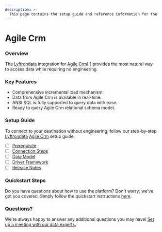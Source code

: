 ```yaml
---
description: >-
  This page contains the setup guide and reference information for the Agile Crm source connector.
---
```


# Agile Crm

### Overview

The [Lyftrondata](https://www.lyftrondata.com/) integration for [Agile Crm](https://www.lyftrondata.com/integration/sales-analytics/agile-crm//)[ ] provides the most natural way to access data while requiring no engineering.

### Key Features

* Comprehensive incremental load mechanism.
* Data from Agile Crm is available in real-time.&#x20;
* ANSI SQL is fully supported to query data with ease.
* Ready to query Agile Crm relational schema model.

### Setup Guide

To connect to your destination without engineering, follow our step-by-step [Lyftrondata](https://www.lyftrondata.com/)  [Agile Crm](https://www.lyftrondata.com/integration/sales-analytics/agile-crm/) setup guide.

* [ ] [Prerequisite](../../sales-analytics/agile-crm/prerequisite.md)
* [ ] [Connection Steps](../../sales-analytics/agile-crm/connection-steps.md)
* [ ] [Data Model](../../sales-analytics/agile-crm/data-model/)
* [ ] [Driver Framework](../../sales-analytics/agile-crm/driver-framework/)
* [ ] [Release Notes](../../sales-analytics/agile-crm/release-notes.md)

### Quickstart Steps

Do you have questions about how to use the platform? Don't worry; we've got you covered. Simply follow the quickstart instructions [here](../../../sales-analytics/agile-crm/quickstart-steps.md).

### Questions? <a href="#questions" id="questions"></a>

We're always happy to answer any additional questions you may have! [Set up a meeting with our data experts.](https://www.lyftrondata.com/book-a-meeting/)

